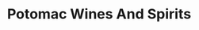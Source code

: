 ---
title: "Potomac Wines And Spirits"
url: /washington/potomac-wines-and-spirits/
shop: Spirituosen
---
